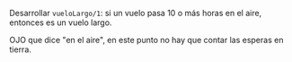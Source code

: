 Desarrollar  `vueloLargo/1`: si un vuelo pasa 10 o más horas en el aire, entonces es un vuelo largo.

OJO que dice "en el aire", en este punto no hay que contar las esperas en tierra.

